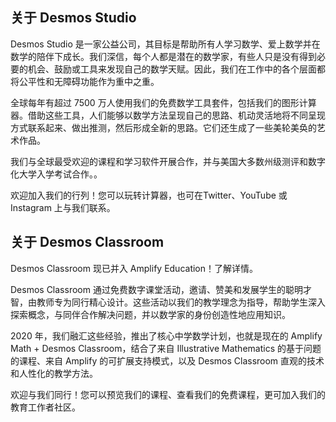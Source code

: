 ## 关于 Desmos Studio

Desmos Studio 是一家公益公司，其目标是帮助所有人学习数学、爱上数学并在数学的陪伴下成长。我们深信，每个人都是潜在的数学家，有些人只是没有得到必要的机会、鼓励或工具来发现自己的数学天赋。因此，我们在工作中的各个层面都将公平性和无障碍功能作为重中之重。

全球每年有超过 7500 万人使用我们的免费数学工具套件，包括我们的图形计算器。借助这些工具，人们能够以数学方法呈现自己的思路、机动灵活地将不同呈现方式联系起来、做出推测，然后形成全新的思路。它们还生成了一些美轮美奂的艺术作品。

我们与全球最受欢迎的课程和学习软件开展合作，并与美国大多数州级测评和数字化大学入学考试合作。。

欢迎加入我们的行列！您可以玩转计算器，也可在Twitter、YouTube 或 Instagram 上与我们联系。

## 关于 Desmos Classroom

Desmos Classroom 现已并入 Amplify Education！了解详情。

Desmos Classroom 通过免费数字课堂活动，邀请、赞美和发展学生的聪明才智，由教师专为同行精心设计。这些活动以我们的教学理念为指导，帮助学生深入探索概念，与同伴合作解决问题，并以数学家的身份创造性地应用知识。

2020 年，我们融汇这些经验，推出了核心中学数学计划，也就是现在的 Amplify Math + Desmos Classroom，结合了来自 Illustrative Mathematics 的基于问题的课程、来自 Amplify 的可扩展支持模式，以及 Desmos Classroom 直观的技术和人性化的教学方法。

欢迎与我们同行！您可以预览我们的课程、查看我们的免费课程，更可加入我们的教育工作者社区。
